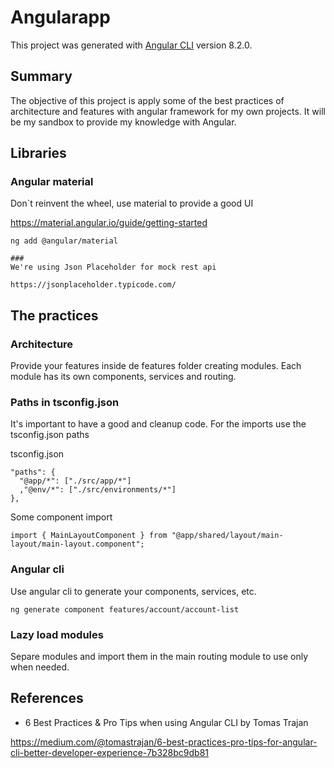 # Angularapp

This project was generated with [Angular CLI](https://github.com/angular/angular-cli) version 8.2.0.

## Summary
The objective of this project is apply some of the best practices of architecture and features with angular framework for my own projects.
It will be my sandbox to provide my knowledge with Angular.

## Libraries

### Angular material
Don`t reinvent the wheel, use material to provide a good UI

https://material.angular.io/guide/getting-started
```
ng add @angular/material

### 
We're using Json Placeholder for mock rest api

https://jsonplaceholder.typicode.com/
```

## The practices

### Architecture
Provide your features inside de features folder creating modules. Each module has its own components, services and routing.

### Paths in tsconfig.json
It's important to have a good and cleanup code. For the imports use the tsconfig.json paths

tsconfig.json
```
"paths": {
  "@app/*": ["./src/app/*"]
  ,"@env/*": ["./src/environments/*"]
},
```

Some component import
```
import { MainLayoutComponent } from "@app/shared/layout/main-layout/main-layout.component";
```

### Angular cli
Use angular cli to generate your components, services, etc.
```
ng generate component features/account/account-list
```

### Lazy load modules
Separe modules and import them in the main routing module to use only when needed.

## References
* 6 Best Practices & Pro Tips when using Angular CLI by Tomas Trajan

https://medium.com/@tomastrajan/6-best-practices-pro-tips-for-angular-cli-better-developer-experience-7b328bc9db81